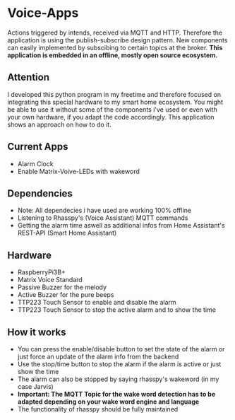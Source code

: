 # Voice-Apps
Actions triggered by intends, received via MQTT and HTTP. Therefore the application is using the publish-subscribe design pattern. New components can easily implemented by subscibing to certain topics at the broker. **This application is embedded in an offline, mostly open source ecosystem.**

## Attention
I developed this python program in my freetime and therefore focused on integrating this special hardware to my smart home ecosystem. You might be able to use it without some of the components i've used or even with your own hardware, if you adapt the code accordingly. This application shows an approach on how to do it.

## Current Apps
- Alarm Clock
- Enable Matrix-Voive-LEDs with wakeword

## Dependencies
- Note: All dependecies i have used are working 100% offline
- Listening to Rhasspy's (Voice Assistant) MQTT commands
- Getting the alarm time aswell as additional infos from Home Assistant's REST-API (Smart Home Assistant)

## Hardware
- RaspberryPi3B+
- Matrix Voice Standard
- Passive Buzzer for the melody
- Active Buzzer for the pure beeps
- TTP223 Touch Sensor to enable and disable the alarm
- TTP223 Touch Sensor to stop the active alarm and to show the time

## How it works
- You can press the enable/disable button to set the state of the alarm or just force an update of the alarm info from the backend
- Use the stop/time button to stop the alarm if the alarm is active or just show the time
- The alarm can also be stopped by saying rhasspy's wakeword (in my case Jarvis)
- **Important: The MQTT Topic for the wake word detection has to be adapted depending on your wake word engine and language**
- The functionality of rhasspy should be fully maintained

